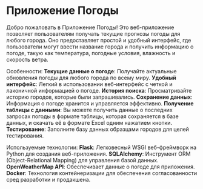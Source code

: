 # Приложение Погоды

Добро пожаловать в Приложение Погоды! Это веб-приложение позволяет пользователям получать текущие прогнозы погоды для любого города. Оно предоставляет простой и удобный интерфейс, где пользователи могут ввести название города и получить информацию о погоде, такую как температура, погодные условия, влажность и скорость ветра.

Особенности:
**Текущие данные о погоде**: Получайте актуальные обновления погоды для любого города по всему миру.
**Удобный интерфейс**: Легкий в использовании веб-интерфейс с четкой и лаконичной информацией о погоде.
 **История поиска**: Просматривайте историю городов, которые были запрашивались.
 **Сохранение данных**: Информация о погоде хранится и управляется эффективно.
 **Получение таблицы с данными**: Вы можете получить данные о последних запросах погоды в формате таблицы, которая сохраняется в базе данных, и скачать её в формате Excel одним нажатием кнопки.
 **Тестирование**: Заполните базу данных образцами городов для целей тестирования.

Используемые технологии:
**Flask**: Легковесный WSGI веб-фреймворк на Python для создания веб-приложения.
**SQLAlchemy**: Инструмент ORM (Object-Relational Mapping) для управления базой данных.
**OpenWeatherMap API**: Обеспечивает данные о погоде для приложения.
**Docker**: Технология контейнеризации для обеспечения согласованности сред разработки и продакшена.
